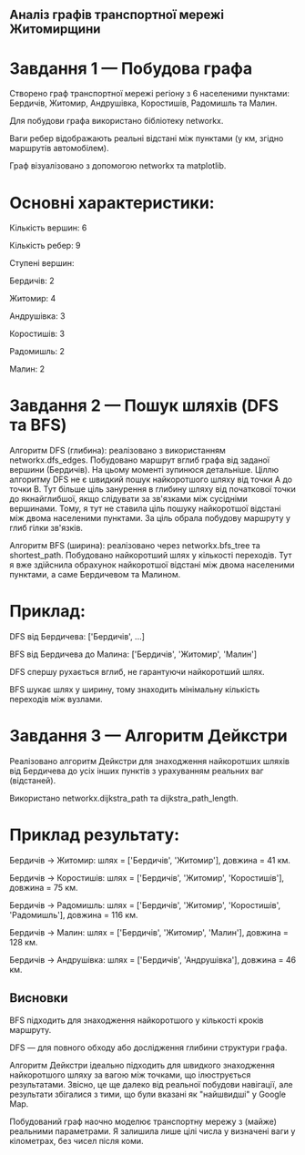 ## Аналіз графів транспортної мережі Житомирщини
 # Завдання 1 — Побудова графа
 Створено граф транспортної мережі регіону з 6 населеними пунктами: Бердичів, Житомир, Андрушівка, Коростишів, Радомишль та Малин.

 Для побудови графа використано бібліотеку networkx.

 Ваги ребер відображають реальні відстані між пунктами (у км, згідно маршрутів автомобілем).

 Граф візуалізовано з допомогою networkx та matplotlib.

 # Основні характеристики:

 Кількість вершин: 6 
 
 Кількість ребер: 9 


 Ступені вершин: 
 
 Бердичів: 2 
 
 Житомир: 4 
 
 Андрушівка: 3 

 Коростишів: 3 
 
 Радомишль: 2 
 
 Малин: 2 

 # Завдання 2 — Пошук шляхів (DFS та BFS)
 Алгоритм DFS (глибина): реалізовано з використанням networkx.dfs_edges. Побудовано маршрут вглиб графа від заданої вершини (Бердичів). На цьому моменті зупинюся детальніше. Ціллю алгоритму DFS не є швидкий пошук найкоротшого шляху від точки А до точки В. Тут більше ціль занурення в глибину шляху від початкової точки до якнайглибшої, якщо слідувати за зв'язками між сусідніми вершинами. Тому, я тут не ставила ціль пошуку найкоротшої відстані між двома населеними пунктами. За ціль обрала побудову маршруту у глиб гілки зв'язків.

 Алгоритм BFS (ширина): реалізовано через networkx.bfs_tree та shortest_path. Побудовано найкоротший шлях у кількості переходів. Тут я вже здійснила обрахунок найкоротшої відстані між двома населеними пунктами, а саме Бердичевом та Малином.

 # Приклад:
 DFS від Бердичева: ['Бердичів', ...]

 BFS від Бердичева до Малина: ['Бердичів', 'Житомир', 'Малин']

 DFS спершу рухається вглиб, не гарантуючи найкоротший шлях.

 BFS шукає шлях у ширину, тому знаходить мінімальну кількість переходів між вузлами.

 # Завдання 3 — Алгоритм Дейкстри
 Реалізовано алгоритм Дейкстри для знаходження найкоротших шляхів від Бердичева до усіх інших пунктів з урахуванням реальних ваг (відстаней).

 Використано networkx.dijkstra_path та dijkstra_path_length.

 # Приклад результату:
 Бердичів -> Житомир: шлях = ['Бердичів', 'Житомир'], довжина = 41 км. 
 
 Бердичів -> Коростишів: шлях = ['Бердичів', 'Житомир', 'Коростишів'], довжина = 75 км. 
 
 Бердичів -> Радомишль: шлях = ['Бердичів', 'Житомир', 'Коростишів', 'Радомишль'], довжина = 116 км. 
 
 Бердичів -> Малин: шлях = ['Бердичів', 'Житомир', 'Малин'], довжина = 128 км. 
 
 Бердичів -> Андрушівка: шлях = ['Бердичів', 'Андрушівка'], довжина = 46 км. 
 

## Висновки
 BFS підходить для знаходження найкоротшого у кількості кроків маршруту.

 DFS — для повного обходу або дослідження глибини структури графа.

 Алгоритм Дейкстри ідеально підходить для швидкого знаходження найкоротшого шляху за вагою між точками, що ілюструється результатами. Звісно, це ще далеко від реальної побудови навігації, але результати збігалися з тими, що були вказані як "найшвидші" у Google Map.

 Побудований граф наочно моделює транспортну мережу з (майже) реальними параметрами. Я залишила лише цілі числа у визначені ваги у кілометрах, без чисел після коми.
